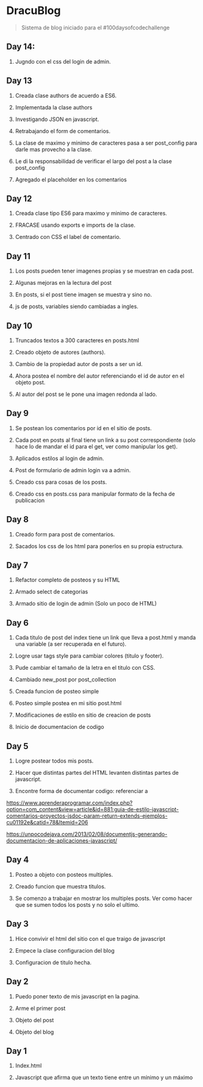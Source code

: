 # DracuBlog

>Sistema de blog iniciado para el #100daysofcodechallenge

## Day 14:

1. Jugndo con el css del login de admin.

## Day 13

1. Creada clase authors de acuerdo a ES6.

2. Implementada la clase authors

3. Investigando JSON en javascript.

4. Retrabajando el form de comentarios.

5. La clase de maximo y minimo de caracteres pasa a ser post_config para darle mas provecho a la clase.

6. Le di la responsabilidad de verificar el largo del post a la clase post_config

7. Agregado el placeholder en los comentarios

## Day 12

1. Creada clase tipo ES6 para maximo y minimo de caracteres.

2. FRACASE usando exports e imports de la clase.

3. Centrado con CSS el label de comentario.

## Day 11

1. Los posts pueden tener imagenes propias y se muestran en cada post.

2. Algunas mejoras en la lectura del post

3. En posts, si el post tiene imagen se muestra y sino no.

4. js de posts, variables siendo cambiadas a ingles.

## Day 10

1. Truncados textos a 300 caracteres en posts.html

2. Creado objeto de autores (authors).

3. Cambio de la propiedad autor de posts a ser un id.

4. Ahora postea el nombre del autor referenciando el id de autor en el objeto post.

5. Al autor del post se le pone una imagen redonda al lado.

## Day 9

1. Se postean los comentarios por id en el sitio de posts.

2. Cada post en posts al final tiene un link a su post correspondiente (solo hace lo de mandar el id para el get, ver como manipular los get).

3. Aplicados estilos al login de admin.

4. Post de formulario de admin login va a admin.

5. Creado css para cosas de los posts.

6. Creado css en posts.css para manipular formato de la fecha de publicacion

## Day 8

1. Creado form para post de comentarios.

2. Sacados los css de los html para ponerlos en su propia estructura.

## Day 7

1. Refactor completo de posteos y su HTML

2. Armado select de categorias

3. Armado sitio de login de admin (Solo un poco de HTML)

## Day 6

1. Cada titulo de post del index tiene un link que lleva a post.html y manda una variable (a ser recuperada en el futuro).

2. Logre usar tags style para cambiar colores (titulo y footer).

3. Pude cambiar el tamaño de la letra en el titulo con CSS.

4. Cambiado new_post por post_collection

5. Creada funcion de posteo simple

6. Posteo simple postea en mi sitio post.html

7. Modificaciones de estilo en sitio de creacion de posts

8. Inicio de documentacion de codigo

## Day 5

1. Logre postear todos mis posts.

2. Hacer que distintas partes del HTML levanten distintas partes de javascript.

3. Encontre forma de documentar codigo: referenciar a 

https://www.aprenderaprogramar.com/index.php?option=com_content&view=article&id=881:guia-de-estilo-javascript-comentarios-proyectos-jsdoc-param-return-extends-ejemplos-cu01192e&catid=78&Itemid=206

https://unpocodejava.com/2013/02/08/documentjs-generando-documentacion-de-aplicaciones-javascript/

## Day 4

1. Posteo a objeto con posteos multiples.

2. Creado funcion que muestra titulos.

3. Se comenzo a trabajar en mostrar los multiples posts. Ver como hacer que se sumen todos los posts y no solo el ultimo.

## Day 3

1. Hice convivir el html del sitio con el que traigo de javascript

2. Empece la clase configuracion del blog

3. Configuracion de titulo hecha.

## Day 2

1. Puedo poner texto de mis javascript en la pagina.

2. Arme el primer post

3. Objeto del post

4. Objeto del blog

## Day 1

1. Index.html

2. Javascript que afirma que un texto tiene entre un mínimo y un máximo
